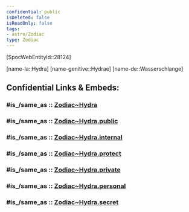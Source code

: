 ```yaml
---
confidential: public
isDeleted: false
isReadOnly: false
tags:
- astro/Zodiac
type: Zodiac
---
```


[SpocWebEntityId::28124]



[name-la::Hydra]
[name-genitive::Hydrae]
[name-de::Wasserschlange]


## Confidential Links & Embeds: 

### #is_/same_as :: [Zodiac~Hydra](/_Standards/Astronomy/Star~Constellation/Zodiac~Hydra.md) 

### #is_/same_as :: [Zodiac~Hydra.public](/_public/Astronomy/Star~Constellation/Zodiac~Hydra.public.md) 

### #is_/same_as :: [Zodiac~Hydra.internal](/_internal/Astronomy/Star~Constellation/Zodiac~Hydra.internal.md) 

### #is_/same_as :: [Zodiac~Hydra.protect](/_protect/Astronomy/Star~Constellation/Zodiac~Hydra.protect.md) 

### #is_/same_as :: [Zodiac~Hydra.private](/_private/Astronomy/Star~Constellation/Zodiac~Hydra.private.md) 

### #is_/same_as :: [Zodiac~Hydra.personal](/_personal/Astronomy/Star~Constellation/Zodiac~Hydra.personal.md) 

### #is_/same_as :: [Zodiac~Hydra.secret](/_secret/Astronomy/Star~Constellation/Zodiac~Hydra.secret.md)

